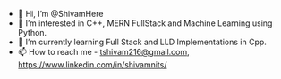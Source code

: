 - 👋 Hi, I’m @ShivamHere
- 👀 I’m interested in C++, MERN FullStack and Machine Learning using Python.
- 🌱 I’m currently learning Full Stack and LLD Implementations in Cpp.
- 📫 How to reach me - tshivam216@gmail.com, https://www.linkedin.com/in/shivamnits/

<!---
ShivamHere/ShivamHere is a ✨ special ✨ repository because its `README.md` (this file) appears on your GitHub profile.
You can click the Preview link to take a look at your changes.
--->
